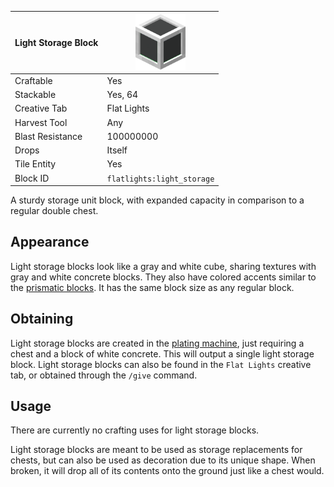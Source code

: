 | Light Storage Block | <img src="images/gifs/light_storage_block.gif" width="80" alt=""/> |
|---------------------|--------------------------------------------------------------------|
| Craftable           | Yes                                                                |
| Stackable           | Yes, 64                                                            |
| Creative Tab        | Flat Lights                                                        |
| Harvest Tool        | Any                                                                |
| Blast Resistance    | 100000000                                                          |
| Drops               | Itself                                                             |
| Tile Entity         | Yes                                                                |
| Block ID            | `flatlights:light_storage`                                         |

A sturdy storage unit block, with expanded capacity in comparison to a regular double chest.

## Appearance
Light storage blocks look like a gray and white cube, sharing textures with gray and white concrete blocks. They also have colored accents similar to the [prismatic blocks](Prismatic-Block). It has the same block size as any regular block.

## Obtaining
Light storage blocks are created in the [plating machine](Plating-Machine), just requiring a chest and a block of white concrete. This will output a single light storage block. Light storage blocks can also be found in the `Flat Lights` creative tab, or obtained through the `/give` command.

## Usage
There are currently no crafting uses for light storage blocks.

Light storage blocks are meant to be used as storage replacements for chests, but can also be used as decoration due to its unique shape. When broken, it will drop all of its contents onto the ground just like a chest would.